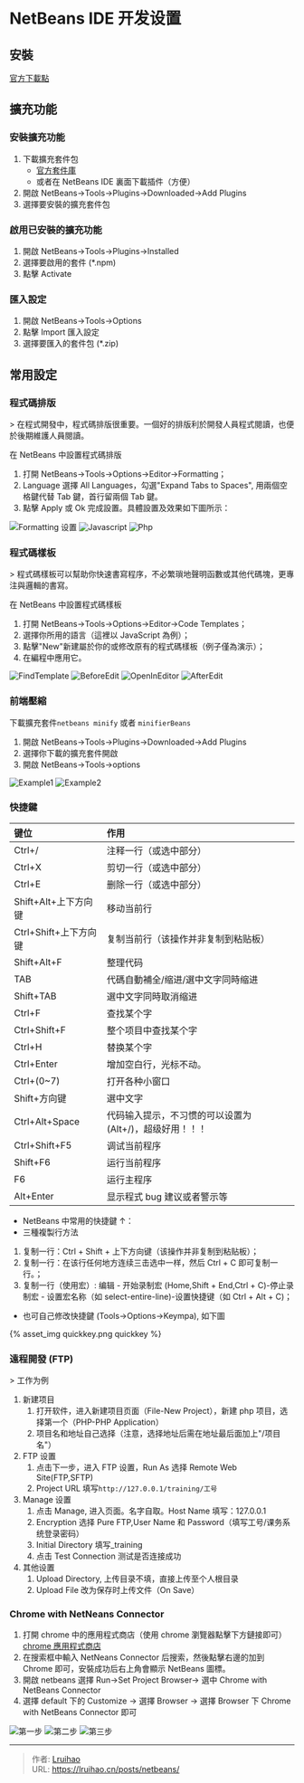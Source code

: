 # NetBeans IDE 开发设置


## 安裝

[官方下載點](https://netbeans.org/)

## 擴充功能

### 安裝擴充功能

1. 下載擴充套件包
   - [官方套件庫](http://plugins.netbeans.org/PluginPortal/)
   - 或者在 NetBeans IDE 裏面下載插件（方便）
2. 開啟 NetBeans→Tools→Plugins→Downloaded→Add Plugins
3. 選擇要安裝的擴充套件包

### 啟用已安裝的擴充功能

1. 開啟 NetBeans→Tools→Plugins→Installed
2. 選擇要啟用的套件 (\*.npm)
3. 點擊 Activate

### 匯入設定

1. 開啟 NetBeans→Tools→Options
2. 點擊 Import 匯入設定
3. 選擇要匯入的套件包 (\*.zip)

## 常用設定

### 程式碼排版

&gt; 在程式開發中，程式碼排版很重要。一個好的排版利於開發人員程式閱讀，也便於後期維護人員閱讀。

在 NetBeans 中設置程式碼排版

1. 打開 NetBeans-&gt;Tools-&gt;Options-&gt;Editor-&gt;Formatting；
2. Language 選擇 All Languages，勾選&#34;Expand Tabs to Spaces&#34;, 用兩個空格鍵代替 Tab 鍵，首行留兩個 Tab 鍵。
3. 點擊 Apply 或 Ok 完成設置。具體設置及效果如下圖所示：

![Formatting 设置](images/Formatting.png)
![Javascript](images/Javascript.png)
![Php](images/Php.png)

### 程式碼樣板

&gt; 程式碼樣板可以幫助你快速書寫程序，不必繁瑣地聲明函數或其他代碼塊，更專注與邏輯的書寫。

在 NetBeans 中設置程式碼樣板

1. 打開 NetBeans→Tools→Options→Editor→Code Templates；
2. 選擇你所用的語言（這裡以 JavaScript 為例）；
3. 點擊&#34;New&#34;新建屬於你的或修改原有的程式碼樣板（例子僅為演示）；
4. 在編程中應用它。

![FindTemplate](images/FindTemplate.png)
![BeforeEdit](images/BeforeEdit.png)
![OpenInEditor](images/OpenInEditor.png)
![AfterEdit](images/AfterEdit.png)

### 前端壓縮

下載擴充套件`netbeans minify` 或者 `minifierBeans`

1. 開啟 NetBeans→Tools→Plugins→Downloaded→Add Plugins
2. 選擇你下載的擴充套件開啟
3. 開啟 NetBeans→Tools→options

![Example1](images/Example1.png)
![Example2](images/Example2.png)

### 快捷鍵

| 键位                  | 作用                                                     |
| :-------------------- | :------------------------------------------------------- |
| Ctrl&#43;/                | 注释一行（或选中部分）                                   |
| Ctrl&#43;X                | 剪切一行（或选中部分）                                   |
| Ctrl&#43;E                | 删除一行（或选中部分）                                   |
| Shift&#43;Alt&#43;上下方向键  | 移动当前行                                               |
| Ctrl&#43;Shift&#43;上下方向键 | 复制当前行（该操作并非复制到粘贴板）                     |
| Shift&#43;Alt&#43;F           | 整理代码                                                 |
| TAB                   | 代碼自動補全/缩进/選中文字同時缩进                       |
| Shift&#43;TAB             | 選中文字同時取消缩进                                     |
| Ctrl&#43;F                | 查找某个字                                               |
| Ctrl&#43;Shift&#43;F          | 整个项目中查找某个字                                     |
| Ctrl&#43;H                | 替换某个字                                               |
| Ctrl&#43;Enter            | 增加空白行，光标不动。                                   |
| Ctrl&#43;(0~7)            | 打开各种小窗口                                           |
| Shift&#43;方向键          | 選中文字                                                 |
| Ctrl&#43;Alt&#43;Space        | 代码输入提示，不习惯的可以设置为 (Alt&#43;/)，超级好用！！！ |
| Ctrl&#43;Shift&#43;F5         | 调试当前程序                                             |
| Shift&#43;F6              | 运行当前程序                                             |
| F6                    | 运行主程序                                               |
| Alt&#43;Enter             | 显示程式 bug 建议或者警示等                              |

- NetBeans 中常用的快捷鍵 ↑：
- 三種複製行方法

1. 复制一行：Ctrl &#43; Shift &#43; 上下方向键（该操作并非复制到粘贴板）；
2. 复制一行：在该行任何地方连续三击选中一样，然后 Ctrl &#43; C 即可复制一行。；
3. 复制一行（使用宏）: 编辑 - 开始录制宏 (Home,Shift &#43; End,Ctrl &#43; C)-停止录制宏 - 设置宏名称（如 select-entire-line)-设置快捷键（如 Ctrl &#43; Alt &#43; C)；

- 也可自己修改快捷鍵 (Tools→Options→Keympa), 如下圖

{% asset_img quickkey.png quickkey %}

### 遠程開發 (FTP)

&gt; 工作为例

1. 新建项目
   1. 打开软件，进入新建项目页面（File-New Project），新建 php 项目，选择第一个（PHP-PHP Application）
   2. 项目名和地址自己选择（注意，选择地址后需在地址最后面加上&#34;/项目名&#34;）
2. FTP 设置
   1. 点击下一步，进入 FTP 设置，Run As 选择 Remote Web Site(FTP,SFTP)
   2. Project URL 填写`http://127.0.0.1/training/工号`
3. Manage 设置
   1. 点击 Manage, 进入页面。名字自取。Host Name 填写：127.0.0.1
   2. Encryption 选择 Pure FTP,User Name 和 Password（填写工号/课务系统登录密码）
   3. Initial Directory 填写\_training
   4. 点击 Test Connection 测试是否连接成功
4. 其他设置
   1. Upload Directory, 上传目录不填，直接上传至个人根目录
   2. Upload File 改为保存时上传文件（On Save）

### Chrome with NetNeans Connector

1. 打開 chrome 中的應用程式商店（使用 chrome 瀏覽器點擊下方鏈接即可）  
   [chrome 應用程式商店](https://chrome.google.com/webstore/category/themes?hl=en-US/)
2. 在搜索框中輸入 NetNeans Connector 后搜索，然後點擊右邊的加到 Chrome 即可，安裝成功后右上角會顯示 NetBeans 圖標。
3. 開啟 netbeans 選擇 Run→Set Project Browser→ 選中 Chrome with NetBeans Connector
4. 選擇 default 下的 Customize → 選擇 Browser → 選擇 Browser 下 Chrome with NetBeans Connector 即可

![第一步](images/01.png)
![第二步](images/02.png)
![第三步](images/03.png)


---

> 作者: [Lruihao](https://github.com/Lruihao)  
> URL: https://lruihao.cn/posts/netbeans/  

